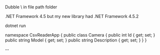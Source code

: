 Dubble \\ in file path folder 

 .NET Framework 4.5 but my new library had .NET Framework 4.5.2

dotnet run 

namespace CsvReaderApp
{
    public class Camera
    {
        public int Id { get; set; }          
        public string Model { get; set; }
        public string Description { get; set; }
    }
}

--

